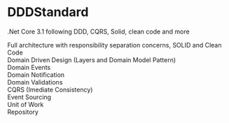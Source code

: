 # DDDStandard
.Net Core 3.1 following DDD, CQRS, Solid, clean code and more

Full architecture with responsibility separation concerns, SOLID and Clean Code\
Domain Driven Design (Layers and Domain Model Pattern)\
Domain Events\
Domain Notification\
Domain Validations\
CQRS (Imediate Consistency)\
Event Sourcing\
Unit of Work\
Repository
